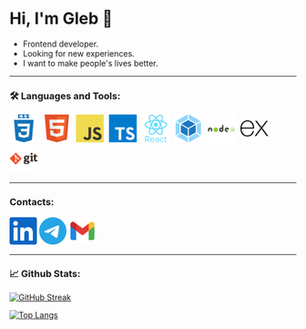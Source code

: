 <!-- <div id="header" align="center" width="50" height="50">
  <img src="https://media.giphy.com/media/EOmYN5kVP3W2Lyn6dx/giphy.gif" width="300"/>
</div>
 -->
# Hi, I'm Gleb :hugs: 
<!-- Нахожусь в поисках интересной работы на должность Frontend Developer <img src="https://media.giphy.com/media/WUlplcMpOCEmTGBtBW/giphy.gif" width="30">. -->
<!-- 
<img src="https://komarev.com/ghpvc/?username=Kaygorodcevg&style=flat-square&color=blue" alt=""/> -->

<!-- ### :supervillain_man: Обо мне : -->
- Frontend developer.
- Looking for new experiences.
- I want to make people's lives better.

---

### :hammer_and_wrench: Languages and Tools:

<div>
  <img src="https://github.com/devicons/devicon/blob/master/icons/css3/css3-plain-wordmark.svg"  title="CSS3" alt="CSS" width="50" height="50"/>&nbsp;
  <img src="https://github.com/devicons/devicon/blob/master/icons/html5/html5-original.svg" title="HTML5" alt="HTML" width="50" height="50"/>&nbsp;
  <img src="https://github.com/devicons/devicon/blob/master/icons/javascript/javascript-original.svg" title="JavaScript" alt="JavaScript" width="50" height="50"/>&nbsp;
  <img src="https://github.com/devicons/devicon/blob/master/icons/typescript/typescript-original.svg" title="TypeScript" alt="TypeScript" width="50" height="50"/>&nbsp;
  <img src="https://github.com/devicons/devicon/blob/master/icons/react/react-original-wordmark.svg" title="React" alt="React" width="50" height="50"/>&nbsp;
  <img src="https://github.com/devicons/devicon/blob/master/icons/webpack/webpack-original.svg" title="Webpack" alt="Webpack" width="50" height="50"/>&nbsp;
  <img src="https://github.com/devicons/devicon/blob/master/icons/nodejs/nodejs-original-wordmark.svg" title="NodeJS" alt="NodeJS" width="50" height="50"/>&nbsp;
  <img src="https://github.com/devicons/devicon/blob/master/icons/express/express-original.svg" title="Express" alt="Express" width="50" height="50"/>&nbsp;
  <img src="https://github.com/devicons/devicon/blob/master/icons/git/git-original-wordmark.svg" title="Git" **alt="Git" width="50" height="50"/>
</div>

---

### Contacts:

[<img src="./svg/linkedin.svg" width="48px" height="48px">](https:)
[<img src="./svg/telegram.svg" width="48px" height="48px">](https://t.me/wsadfg)
[<img src="./svg/icons8-gmail.svg" width="48px" height="48px">](mailto:kaygorodcevg@gmail.com)

<!-- <div id="badges" >
  <a href="your-linkedin-URL">
    <img src="https://img.shields.io/badge/LinkedIn-blue?style=for-the-badge&logo=linkedin&logoColor=white" alt="LinkedIn Badge"/>
  </a>
  <a href="kaygorodcevg@gmail.com">
    <img src="https://img.shields.io/badge/Email-yellow?style=for-the-badge&logo=email&logoColor=white" alt="Email Badge"/>
  </a>
  <a href="t.me/wsadfg">
    <img src="https://img.shields.io/badge/Telegram-grey?style=for-the-badge&logo=telegram&logoColor=white" alt="Telegram Badge"/>
  </a>
</div> -->

---

### :chart_with_upwards_trend: Github Stats:

[![GitHub Streak](http://github-readme-streak-stats.herokuapp.com?user=Kaygorodcevg)](https://git.io/streak-stats)

[![Top Langs](https://github-readme-stats.vercel.app/api/top-langs/?username=Kaygorodcevg&layout=compact)](https://github.com/anuraghazra/github-readme-stats)



<!--
**Kaygorodcevg/Kaygorodcevg** is a ✨ _special_ ✨ repository because its `README.md` (this file) appears on your GitHub profile.

Here are some ideas to get you started:

- 🔭 I’m currently working on ...
- 🌱 I’m currently learning ...
- 👯 I’m looking to collaborate on ...
- 🤔 I’m looking for help with ...
- 💬 Ask me about ...
- 📫 How to reach me: ...
- 😄 Pronouns: ...
- ⚡ Fun fact: ...
-->
